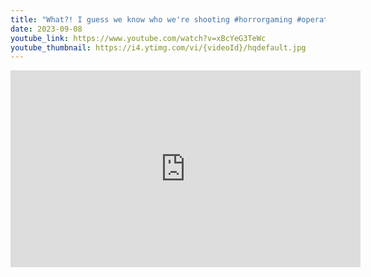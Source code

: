 ```yaml
---
title: "What?! I guess we know who we're shooting #horrorgaming #operatingsystem #retrogaming"
date: 2023-09-08
youtube_link: https://www.youtube.com/watch?v=xBcYeG3TeWc
youtube_thumbnail: https://i4.ytimg.com/vi/{videoId}/hqdefault.jpg
---
```

<iframe width="560" height="315" src="https://www.youtube.com/embed/xBcYeG3TeWc" title="What?! I guess we know who we're shooting #horrorgaming #operatingsystem #retrogaming" frameborder="0" allow="accelerometer; autoplay; clipboard-write; encrypted-media; gyroscope; picture-in-picture; web-share" allowfullscreen></iframe>
